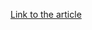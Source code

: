 [Link to the article](https://pdfs.semanticscholar.org/18df/43ef1690b0fae15a36f770001160aefbc6c5.pdf)
